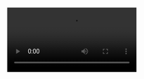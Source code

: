 ![vedio](https://user-images.githubusercontent.com/105583349/195397090-560dbe8f-4945-4b6c-a486-03e8959676ac.mp4)
